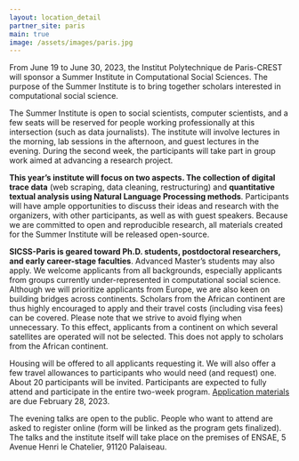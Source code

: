 ```yaml
---
layout: location_detail
partner_site: paris
main: true
image: /assets/images/paris.jpg
---
```


From June 19 to June 30, 2023, the Institut Polytechnique de Paris-CREST will sponsor a Summer Institute in Computational Social Sciences.
The purpose of the Summer Institute is to bring together scholars interested in computational social science.

The Summer Institute is open to social scientists, computer scientists, and a few seats will be reserved for people working professionally at this intersection (such as data journalists).
The institute will involve lectures in the morning, lab sessions in the afternoon, and guest lectures in the evening. During the second week, the participants will take part in group work aimed at advancing a research project.

**This year’s institute will focus on two aspects. The collection of digital trace data** (web scraping, data cleaning, restructuring) and **quantitative textual analysis using Natural Language Processing methods**. Participants will have ample opportunities to discuss their ideas and research with the organizers, with other participants, as well as with guest speakers. Because we are committed to open and reproducible research, all materials created for the Summer Institute will be released open-source.

**SICSS-Paris is geared toward Ph.D. students, postdoctoral researchers, and early career-stage faculties**. Advanced Master’s students may also apply. We welcome applicants from all backgrounds, especially applicants from groups currently under-represented in computational social science. Although we will prioritize applicants from Europe, we are also keen on building bridges across continents. Scholars from the African continent are thus highly encouraged to apply and their travel costs (including visa fees) can be covered.
Please note that we strive to avoid flying when unnecessary. To this effect, applicants from a continent on which several satellites are operated will not be selected. This does not apply to scholars from the African continent.

Housing will be offered to all applicants requesting it. We will also offer a few travel allowances to participants who would need (and request) one. About 20 participants will be invited. Participants are expected to fully attend and participate in the entire two-week program.
[Application materials](https://compsocialscience.github.io/summer-institute/2023/paris/apply) are due February 28, 2023.

The evening talks are open to the public. People who want to attend are asked to register online (form will be linked as the program gets finalized). The talks and the institute itself will take place on the premises of ENSAE, 5 Avenue Henri le Chatelier, 91120 Palaiseau.
